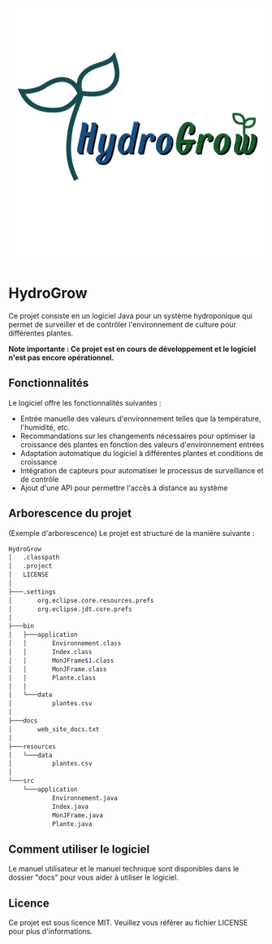![HydroGrow logo](/images/HydroGrow-2.png)

# HydroGrow

Ce projet consiste en un logiciel Java pour un système hydroponique qui permet de surveiller et de contrôler l'environnement de culture pour différentes plantes.

**Note importante : Ce projet est en cours de développement et le logiciel n'est pas encore opérationnel.**

## Fonctionnalités

Le logiciel offre les fonctionnalités suivantes :

- Entrée manuelle des valeurs d'environnement telles que la température, l'humidité, etc.
- Recommandations sur les changements nécessaires pour optimiser la croissance des plantes en fonction des valeurs d'environnement entrées
- Adaptation automatique du logiciel à différentes plantes et conditions de croissance
- Intégration de capteurs pour automatiser le processus de surveillance et de contrôle
- Ajout d'une API pour permettre l'accès à distance au système

## Arborescence du projet

(Exemple d'arborescence)
Le projet est structuré de la manière suivante :

<!--
- Projet Hydroponique
  - src
    - Main.java
    - Environnement.java
    - Plante.java
    - SystemeHydroponique.java
  - lib
    - librairie1.jar
    - librairie2.jar
  - data
    - plantes.csv
    - environnements.csv
  - docs
    - diagrammes
      - diagramme de classes.png
      - diagramme de séquence.png
    - manuel_utilisateur.pdf
    - manuel_technique.pdf
  - tests
    - TestEnvironnement.java
    - TestPlante.java
    - TestSystemeHydroponique.java
  - README.md
  - LICENSE

tree /f
-->

```bash
HydroGrow
│   .classpath
│   .project
│   LICENSE
│
├───.settings
│       org.eclipse.core.resources.prefs
│       org.eclipse.jdt.core.prefs
│
├───bin
│   ├───application
│   │       Environnement.class
│   │       Index.class
│   │       MonJFrame$1.class
│   │       MonJFrame.class
│   │       Plante.class
│   │
│   └───data
│           plantes.csv
│
├───docs
│       web_site_docs.txt
│
├───resources
│   └───data
│           plantes.csv
│
└───src
    └───application
            Environnement.java
            Index.java
            MonJFrame.java
            Plante.java
```

## Comment utiliser le logiciel

Le manuel utilisateur et le manuel technique sont disponibles dans le dossier "docs" pour vous aider à utiliser le logiciel.

## Licence

Ce projet est sous licence MIT. Veuillez vous référer au fichier LICENSE pour plus d'informations.

